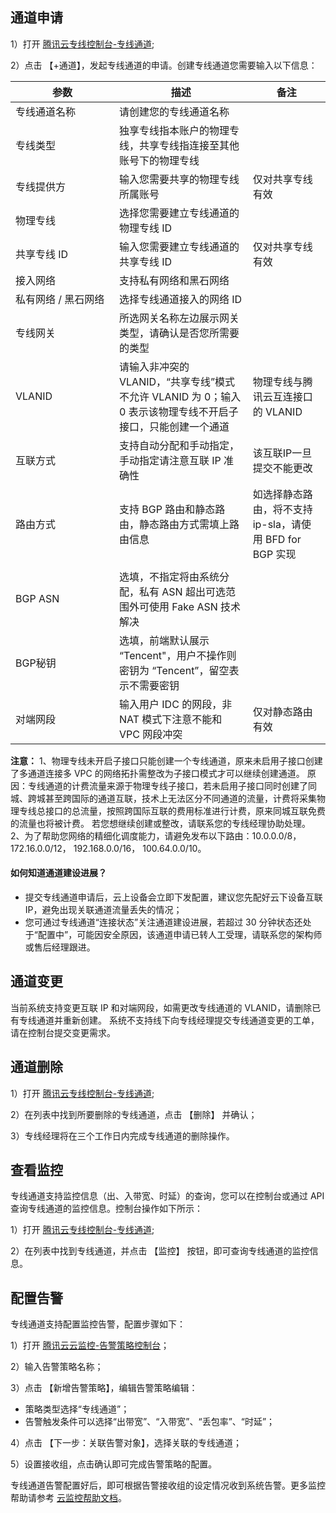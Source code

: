## 通道申请

1）打开 [腾讯云专线控制台-专线通道](https://console.cloud.tencent.com/vpc/dcConn);

2）点击 【+通道】，发起专线通道的申请。创建专线通道您需要输入以下信息：
<style>
table th:first-of-type {
    width: 150px;
}
</style>

| 参数        | 描述                               | 备注       |
| --------- | -------------------------------- | -------- |
| 专线通道名称    |  请创建您的专线通道名称                     |          |
| 专线类型      | 独享专线指本账户的物理专线，共享专线指连接至其他账号下的物理专线 |          |
| 专线提供方     | 输入您需要共享的物理专线所属账号              | 仅对共享专线有效 |
| 物理专线      | 选择您需要建立专线通道的物理专线 ID            |          |
| 共享专线 ID      | 输入您需要建立专线通道的共享专线 ID            | 仅对共享专线有效         |
| 接入网络      | 支持私有网络和黑石网络                      |          |
| 私有网络 / 黑石网络 | 选择专线通道接入的网络 ID                    |          |
| 专线网关 | 所选网关名称左边展示网关类型，请确认是否您所需要的类型                    |          |
| VLANID      | 请输入非冲突的 VLANID，“共享专线”模式不允许 VLANID 为 0；输入 0 表示该物理专线不开启子接口，只能创建一个通道                    | 物理专线与腾讯云互连接口的 VLANID         |
| 互联方式      | 支持自动分配和手动指定，手动指定请注意互联 IP 准确性                     | 该互联IP一旦提交不能更改         |
| 路由方式      | 支持 BGP 路由和静态路由，静态路由方式需填上路由信息                     |如选择静态路由，将不支持 ip-sla，请使用 BFD for BGP 实现
          |
| BGP ASN   | 选填，不指定将由系统分配，私有 ASN 超出可选范围外可使用 Fake ASN 技术解决                     |          |
| BGP秘钥     | 选填，前端默认展示 “Tencent"，用户不操作则密钥为 “Tencent”，留空表示不需要密钥                     |          |
| 对端网段     | 输入用户 IDC 的网段，非 NAT 模式下注意不能和 VPC 网段冲突                    | 仅对静态路由有效   |  |

**注意：**
1、物理专线未开启子接口只能创建一个专线通道，原来未启用子接口创建了多通道连接多 VPC 的网络拓扑需整改为子接口模式才可以继续创建通道。
原因：专线通道的计费流量来源于物理专线子接口，若未启用子接口同时创建了同城、跨城甚至跨国际的通道互联，技术上无法区分不同通道的流量，计费将采集物理专线总接口的总流量，按照跨国际互联的费用标准进行计费，原来同城互联免费的流量也将被计费。
若您想继续创建或整改，请联系您的专线经理协助处理。
2、为了帮助您网络的精细化调度能力，请避免发布以下路由：10.0.0.0/8， 172.16.0.0/12， 192.168.0.0/16， 100.64.0.0/10。

#### 如何知道通道建设进展？
- 提交专线通道申请后，云上设备会立即下发配置，建议您先配好云下设备互联 IP，避免出现关联通道流量丢失的情况；
- 您可通过专线通道“连接状态”关注通道建设进展，若超过 30 分钟状态还处于“配置中”，可能因安全原因，该通道申请已转人工受理，请联系您的架构师或售后经理跟进。

## 通道变更

当前系统支持变更互联 IP 和对端网段，如需更改专线通道的 VLANID，请删除已有专线通道并重新创建。
系统不支持线下向专线经理提交专线通道变更的工单，请在控制台提交变更需求。

## 通道删除

1）打开 [腾讯云专线控制台-专线通道](https://console.cloud.tencent.com/vpc/dcConn);

2）在列表中找到所要删除的专线通道，点击 【删除】 并确认；

3）专线经理将在三个工作日内完成专线通道的删除操作。

## 查看监控

专线通道支持监控信息（出、入带宽、时延）的查询，您可以在控制台或通过 API 查询专线通道的监控信息。控制台操作如下所示：

1）打开 [腾讯云专线控制台-专线通道](https://console.cloud.tencent.com/vpc/dcConn);

2）在列表中找到专线通道，并点击 【监控】 按钮，即可查询专线通道的监控信息。

## 配置告警

专线通道支持配置监控告警，配置步骤如下：

1）打开 [腾讯云云监控-告警策略控制台](https://console.cloud.tencent.com/monitor/policylist)；

2）输入告警策略名称；

3）点击 【新增告警策略】，编辑告警策略编辑：

- 策略类型选择“专线通道”；
- 告警触发条件可以选择“出带宽”、“入带宽”、“丢包率”、“时延”；

4）点击 【下一步：关联告警对象】，选择关联的专线通道；

5）设置接收组，点击确认即可完成告警策略的配置。

专线通道告警配置好后，即可根据告警接收组的设定情况收到系统告警。更多监控帮助请参考 [云监控帮助文档](https://cloud.tencent.com/doc/product/248/967)。
